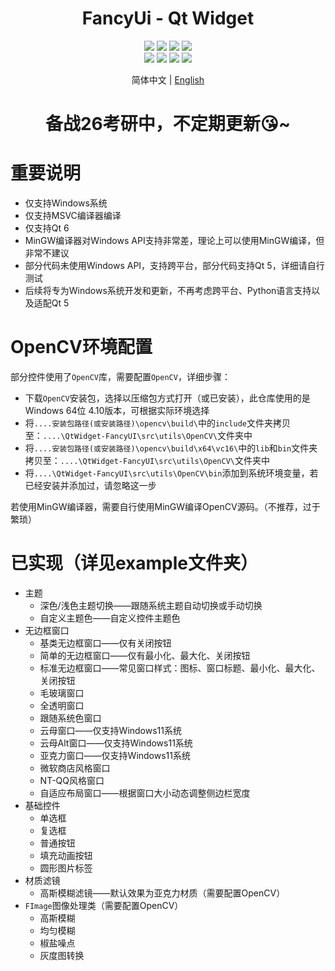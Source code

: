 <div align="center">
  <h1>FancyUi - Qt Widget</h1>
</div>


<div align="center">
  <img src="https://img.shields.io/github/stars/COLORREF/QWidget-FancyUI?style=default&label=%E2%AD%90%EF%B8%8Fstars">
  <img src="https://img.shields.io/github/forks/COLORREF/QWidget-FancyUI?style=default">
  <img src="https://img.shields.io/github/watchers/COLORREF/QWidget-FancyUI?style=default">
  <img src="https://img.shields.io/badge/License-GPLv3-green?logoColor=63%2C%20185%2C%2017&label=License&labelColor=63%2C%20185%2C%2017&color=63%2C%20185%2C%2017">
</div>
<div align="center">
  <img src="https://img.shields.io/badge/Language-C++-rgb(243,75,125)">
  <img src="https://img.shields.io/badge/Language-Python-rgb(53,114,165)">
  <img src="https://img.shields.io/badge/Qt-QMake-rgb(158,106,3)">
  <img src="https://img.shields.io/badge/Qt-Qt%20Widget-63%2C%20185%2C%2017">
</div>
<p align="center">
 简体中文 | <a href="./README_EN.md">English</a>
</p>

<div align="center">
  <h1>备战26考研中，不定期更新😘~</h1>
</div>
  
# 重要说明

- 仅支持Windows系统
- 仅支持MSVC编译器编译
- 仅支持Qt 6
- MinGW编译器对Windows API支持非常差，理论上可以使用MinGW编译，但非常不建议
- 部分代码未使用Windows API，支持跨平台，部分代码支持Qt 5，详细请自行测试
- 后续将专为Windows系统开发和更新，不再考虑跨平台、Python语言支持以及适配Qt 5

# OpenCV环境配置

部分控件使用了`OpenCV`库，需要配置`OpenCV`，详细步骤：

- 下载`OpenCV`安装包，选择以压缩包方式打开（或已安装），此仓库使用的是 Windows 64位 4.10版本，可根据实际环境选择
- 将`....安装包路径(或安装路径)\opencv\build\`中的`include`文件夹拷贝至：`....\QtWidget-FancyUI\src\utils\OpenCV\`文件夹中
- 将`....安装包路径(或安装路径)\opencv\build\x64\vc16\`中的`lib`和`bin`文件夹拷贝至：`....\QtWidget-FancyUI\src\utils\OpenCV\`文件夹中
- 将`....\QtWidget-FancyUI\src\utils\OpenCV\bin`添加到系统环境变量，若已经安装并添加过，请忽略这一步

若使用MinGW编译器，需要自行使用MinGW编译OpenCV源码。（不推荐，过于繁琐）

# 已实现（详见example文件夹）

- 主题
  - 深色/浅色主题切换——跟随系统主题自动切换或手动切换
  - 自定义主题色——自定义控件主题色
- 无边框窗口
  - 基类无边框窗口——仅有关闭按钮
  - 简单的无边框窗口——仅有最小化、最大化、关闭按钮
  - 标准无边框窗口——常见窗口样式：图标、窗口标题、最小化、最大化、关闭按钮
  - 毛玻璃窗口
  - 全透明窗口
  - 跟随系统色窗口
  - 云母窗口——仅支持Windows11系统
  - 云母Alt窗口——仅支持Windows11系统
  - 亚克力窗口——仅支持Windows11系统
  - 微软商店风格窗口
  - NT-QQ风格窗口
  - 自适应布局窗口——根据窗口大小动态调整侧边栏宽度
- 基础控件
  - 单选框
  - 复选框
  - 普通按钮
  - 填充动画按钮
  - 圆形图片标签
- 材质滤镜
  - 高斯模糊滤镜——默认效果为亚克力材质（需要配置OpenCV）
- `FImage`图像处理类（需要配置OpenCV）
  - 高斯模糊
  - 均匀模糊
  - 椒盐噪点
  - 灰度图转换
